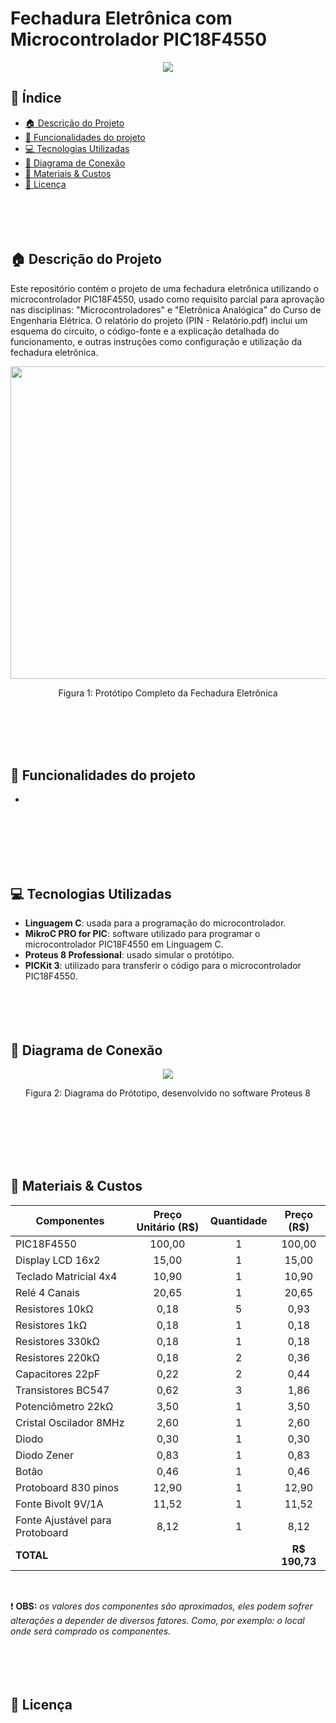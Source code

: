 # Fechadura Eletrônica com Microcontrolador PIC18F4550

<p align="center">
  <img src="http://img.shields.io/static/v1?label=STATUS&message=COMPLETO&color=GREEN&style=for-the-badge"/>
</p>



## :round_pushpin: Índice 
* [:house: Descrição do Projeto](#house-descrição-do-projeto)
* [:hammer: Funcionalidades do projeto](#hammer-funcionalidades-do-projeto)
* [:computer: Tecnologias Utilizadas](#computer-tecnologias-utilizadas)
* [:link: Diagrama de Conexão](#link-diagrama-de-conexão)
* [:toolbox: Materiais & Custos](#toolbox-materiais--custos)
* [:memo: Licença](#memo-licença)
<br><br><br><br><br>





## :house: Descrição do Projeto
Este repositório contém o projeto de uma fechadura eletrônica utilizando o microcontrolador PIC18F4550, usado como requisito parcial para aprovação nas disciplinas: "Microcontroladores" e "Eletrônica Analógica" do Curso de Engenharia Elétrica.
O relatório do projeto (PIN - Relatório.pdf) inclui um esquema do circuito, o código-fonte e a explicação detalhada do funcionamento, e outras instruções como configuração e utilização da fechadura eletrônica.
<br>

<p align="center">
  <img src="https://github.com/user-attachments/assets/a31bb5a9-3bfe-4881-b779-b352a5a02ef9" width="650" height="500"/>
</p>
<p align="center">Figura 1: Protótipo Completo da Fechadura Eletrônica</p>
<br><br><br><br>



## :hammer: Funcionalidades do projeto

- 
<br><br><br><br><br>



## :computer: Tecnologias Utilizadas

- **Linguagem C**: usada para a programação do microcontrolador.
- **MikroC PRO for PIC**: software utilizado para programar o microcontrolador PIC18F4550 em Linguagem C.
- **Proteus 8 Professional**: usado simular o protótipo.
- **PICKit 3**: utilizado para transferir o código para o microcontrolador PIC18F4550.
<br><br><br><br><br>

## :link: Diagrama de Conexão
<p align="center">
  <img src="https://github.com/user-attachments/assets/7fff60c9-499b-48c4-851d-4fc5d87442c0" />
</p>
<p align="center">Figura 2: Diagrama do Prótotipo, desenvolvido no software Proteus 8</p>
<br><br><br><br><br>



## :toolbox: Materiais & Custos
| Componentes | Preço Unitário (R$) | Quantidade | Preço (R$) |
|----------|:----------:|:----------:|:----------:|
| PIC18F4550  | 100,00 | 1 | 100,00 |
| Display LCD 16x2 | 15,00 | 1 | 15,00 |
| Teclado Matricial 4x4 | 10,90 | 1 | 10,90 |
| Relé 4 Canais | 20,65 | 1 | 20,65 |
| Resistores 10kΩ | 0,18 | 5 | 0,93 |
| Resistores 1kΩ | 0,18 | 1 | 0,18 |
| Resistores 330kΩ | 0,18 | 1 | 0,18 |
| Resistores 220kΩ | 0,18 | 2 | 0,36 |
| Capacitores 22pF | 0,22 | 2 | 0,44 |
| Transistores BC547 | 0,62 | 3 | 1,86 |
| Potenciômetro 22kΩ | 3,50 | 1 | 3,50 |
| Cristal Oscilador 8MHz | 2,60 | 1 | 2,60 |
| Diodo | 0,30 | 1 | 0,30 |
| Diodo Zener | 0,83 | 1 | 0,83 |
| Botão | 0,46 | 1 | 0,46 |
| Protoboard 830 pinos | 12,90 | 1 | 12,90 |
| Fonte Bivolt 9V/1A | 11,52 | 1 | 11,52 |
| Fonte Ajustável para Protoboard | 8,12 | 1 | 8,12 |
| **TOTAL**              ||| **R$ 190,73** |
<br>

:exclamation: **OBS:** *os valores dos componentes são aproximados, eles podem sofrer alterações a depender de diversos fatores. Como, por exemplo: o local onde será comprado os componentes.*
<br><br><br><br><br>



## :memo: Licença
<br><br><br><br><br>

